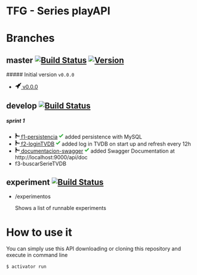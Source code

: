TFG - Series playAPI
====================



Branches
========

## master [![Build Status](https://travis-ci.org/DarkHollow/tfg-series-playAPI.svg?branch=master)](https://travis-ci.org/DarkHollow/tfg-series-playAPI) [![Version](https://img.shields.io/badge/release-v0.0.0-blue.svg)](https://github.com/DarkHollow/tfg-series-playAPI/releases/tag/v0.0.0)

##### Initial version `v0.0.0`
 - [![Release](/doc/rocket.png) v0.0.0](https://github.com/DarkHollow/tfg-series-playAPI/releases/tag/v0.0.0)

## develop [![Build Status](https://travis-ci.org/DarkHollow/tfg-series-playAPI.svg?branch=develop)](https://travis-ci.org/DarkHollow/tfg-series-playAPI)

##### sprint 1
- [![Merge](/doc/git-merge.png) f1-persistencia](https://github.com/DarkHollow/tfg-series-playAPI/commit/afae5affa2267e11c7a0213d91c4126007203b21) [![Success](/doc/check.png)](https://travis-ci.org/DarkHollow/tfg-series-playAPI/builds/169117350) added persistence with MySQL
- [![Merge](/doc/git-merge.png) f2-loginTVDB](https://github.com/DarkHollow/tfg-series-playAPI/commit/0d770990d298835e057b4ef3279df0230bfa7b0a) [![Success](/doc/check.png)](https://travis-ci.org/DarkHollow/tfg-series-playAPI/builds/171504480) added log in TVDB on start up and refresh every 12h
- [![Merge](/doc/git-merge.png) documentacion-swagger](https://github.com/DarkHollow/tfg-series-playAPI/commit/9049dee28153efd6c02b133f2526655eeb4b3dd7) [![Success](/doc/check.png)](https://travis-ci.org/DarkHollow/tfg-series-playAPI/builds/177389040) added Swagger Documentation at http://localhost:9000/api/doc
- f3-buscarSerieTVDB

## experiment [![Build Status](https://travis-ci.org/DarkHollow/tfg-series-playAPI.svg?branch=experiment)](https://travis-ci.org/DarkHollow/tfg-series-playAPI)

- /experimentos

  Shows a list of runnable experiments


How to use it
=============
You can simply use this API downloading or cloning this repository and execute in command line

```bash
$ activator run
```
